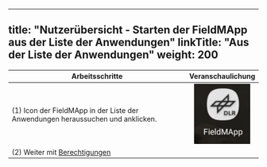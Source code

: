 
---
title: "Nutzerübersicht - Starten der FieldMApp aus der Liste der Anwendungen"
linkTitle: "Aus der Liste der Anwendungen"
weight: 200
---

| Arbeitsschritte | Veranschaulichung |
| ------ | :-----: |
| (1) Icon der FieldMApp in der Liste der Anwendungen heraussuchen und anklicken. | ![](/screenshots/fig/FirstSteps/de/FirstSteps_1_2_2_img_01_de.jpg) |
| (2) Weiter mit [Berechtigungen](https://fieldmapp.github.io/docs/useroverview/firststeps/startingapp/permissions/) |  |
